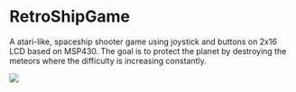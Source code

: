 # RetroShipGame

A atari-like, spaceship shooter game using joystick and buttons on 2x16 LCD based on MSP430. The goal is to protect the planet by destroying the meteors where the difficulty is increasing constantly.

![](https://github.com/earikan13/RetroShipGame/blob/main/RetroShip%20Video.gif)
